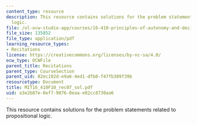 ```yaml
---
content_type: resource
description: This resource contains solutions for the problem statements related to  propositional
  logic.
file: /ol-ocw-studio-app/courses/16-410-principles-of-autonomy-and-decision-making-fall-2010/a3e2b87e0ef790760eaae82cc8730aa6_MIT16_410F10_rec07_sol.pdf
file_size: 135852
file_type: application/pdf
learning_resource_types:
- Recitations
license: https://creativecommons.org/licenses/by-nc-sa/4.0/
ocw_type: OCWFile
parent_title: Recitations
parent_type: CourseSection
parent_uid: 82ec102d-e9a6-4ed1-dfb0-f47fb309f39b
resourcetype: Document
title: MIT16_410F10_rec07_sol.pdf
uid: a3e2b87e-0ef7-9076-0eaa-e82cc8730aa6
---
```

This resource contains solutions for the problem statements related to  propositional logic.